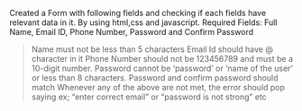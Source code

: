 Created a Form with following fields and checking if each fields have relevant data in it. By using html,css and javascript.
Required Fields:
Full Name, Email ID, Phone Number, Password and Confirm Password

> Name must not be less than 5 characters
> Email Id should have @ character in it
> Phone Number should not be 123456789 and must be a 10-digit number.
> Password cannot be ‘password’ or ‘name of the user’ or less than 8 characters.
> Password and confirm password should match
> Whenever any of the above are not met, the error should pop saying ex; “enter
correct email” or “password is not strong” etc
